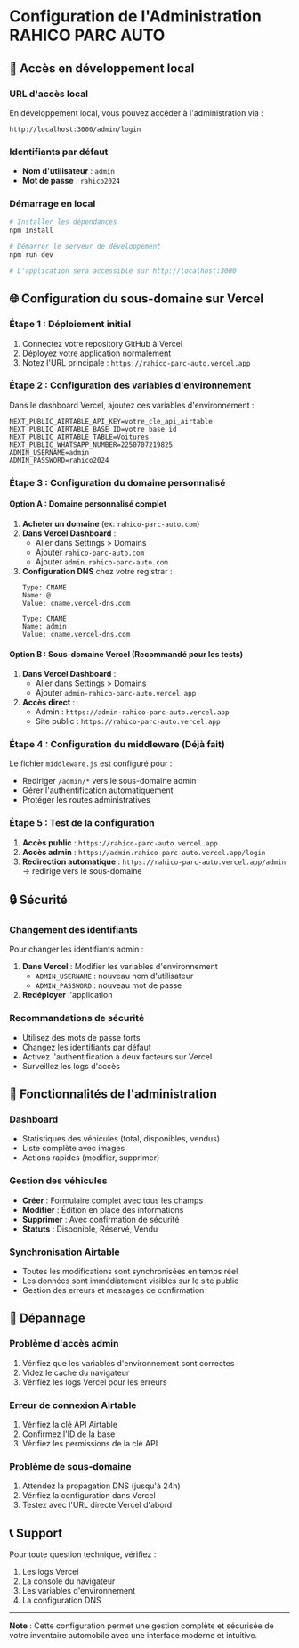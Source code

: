 # Configuration de l'Administration RAHICO PARC AUTO

## 🔧 Accès en développement local

### URL d'accès local
En développement local, vous pouvez accéder à l'administration via :

```
http://localhost:3000/admin/login
```

### Identifiants par défaut
- **Nom d'utilisateur** : `admin`
- **Mot de passe** : `rahico2024`

### Démarrage en local
```bash
# Installer les dépendances
npm install

# Démarrer le serveur de développement
npm run dev

# L'application sera accessible sur http://localhost:3000
```

## 🌐 Configuration du sous-domaine sur Vercel

### Étape 1 : Déploiement initial
1. Connectez votre repository GitHub à Vercel
2. Déployez votre application normalement
3. Notez l'URL principale : `https://rahico-parc-auto.vercel.app`

### Étape 2 : Configuration des variables d'environnement
Dans le dashboard Vercel, ajoutez ces variables d'environnement :

```env
NEXT_PUBLIC_AIRTABLE_API_KEY=votre_cle_api_airtable
NEXT_PUBLIC_AIRTABLE_BASE_ID=votre_base_id
NEXT_PUBLIC_AIRTABLE_TABLE=Voitures
NEXT_PUBLIC_WHATSAPP_NUMBER=2250707219825
ADMIN_USERNAME=admin
ADMIN_PASSWORD=rahico2024
```

### Étape 3 : Configuration du domaine personnalisé

#### Option A : Domaine personnalisé complet
1. **Acheter un domaine** (ex: `rahico-parc-auto.com`)
2. **Dans Vercel Dashboard** :
   - Aller dans Settings > Domains
   - Ajouter `rahico-parc-auto.com`
   - Ajouter `admin.rahico-parc-auto.com`
3. **Configuration DNS** chez votre registrar :
   ```
   Type: CNAME
   Name: @
   Value: cname.vercel-dns.com
   
   Type: CNAME
   Name: admin
   Value: cname.vercel-dns.com
   ```

#### Option B : Sous-domaine Vercel (Recommandé pour les tests)
1. **Dans Vercel Dashboard** :
   - Aller dans Settings > Domains
   - Ajouter `admin-rahico-parc-auto.vercel.app`
2. **Accès direct** :
   - Admin : `https://admin-rahico-parc-auto.vercel.app`
   - Site public : `https://rahico-parc-auto.vercel.app`

### Étape 4 : Configuration du middleware (Déjà fait)
Le fichier `middleware.js` est configuré pour :
- Rediriger `/admin/*` vers le sous-domaine admin
- Gérer l'authentification automatiquement
- Protéger les routes administratives

### Étape 5 : Test de la configuration
1. **Accès public** : `https://rahico-parc-auto.vercel.app`
2. **Accès admin** : `https://admin.rahico-parc-auto.vercel.app/login`
3. **Redirection automatique** : `https://rahico-parc-auto.vercel.app/admin` → redirige vers le sous-domaine

## 🔒 Sécurité

### Changement des identifiants
Pour changer les identifiants admin :
1. **Dans Vercel** : Modifier les variables d'environnement
   - `ADMIN_USERNAME` : nouveau nom d'utilisateur
   - `ADMIN_PASSWORD` : nouveau mot de passe
2. **Redéployer** l'application

### Recommandations de sécurité
- Utilisez des mots de passe forts
- Changez les identifiants par défaut
- Activez l'authentification à deux facteurs sur Vercel
- Surveillez les logs d'accès

## 📱 Fonctionnalités de l'administration

### Dashboard
- Statistiques des véhicules (total, disponibles, vendus)
- Liste complète avec images
- Actions rapides (modifier, supprimer)

### Gestion des véhicules
- **Créer** : Formulaire complet avec tous les champs
- **Modifier** : Édition en place des informations
- **Supprimer** : Avec confirmation de sécurité
- **Statuts** : Disponible, Réservé, Vendu

### Synchronisation Airtable
- Toutes les modifications sont synchronisées en temps réel
- Les données sont immédiatement visibles sur le site public
- Gestion des erreurs et messages de confirmation

## 🚨 Dépannage

### Problème d'accès admin
1. Vérifiez que les variables d'environnement sont correctes
2. Videz le cache du navigateur
3. Vérifiez les logs Vercel pour les erreurs

### Erreur de connexion Airtable
1. Vérifiez la clé API Airtable
2. Confirmez l'ID de la base
3. Vérifiez les permissions de la clé API

### Problème de sous-domaine
1. Attendez la propagation DNS (jusqu'à 24h)
2. Vérifiez la configuration dans Vercel
3. Testez avec l'URL directe Vercel d'abord

## 📞 Support
Pour toute question technique, vérifiez :
1. Les logs Vercel
2. La console du navigateur
3. Les variables d'environnement
4. La configuration DNS

---

**Note** : Cette configuration permet une gestion complète et sécurisée de votre inventaire automobile avec une interface moderne et intuitive.
